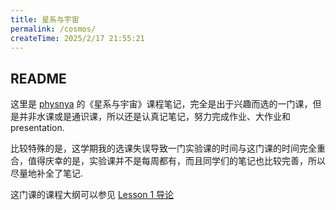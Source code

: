 ```yaml
---
title: 星系与宇宙
permalink: /cosmos/
createTime: 2025/2/17 21:55:21
---
```

## README

这里是 [physnya](/) 的《星系与宇宙》课程笔记，完全是出于兴趣而选的一门课，但是并非水课或是通识课，所以还是认真记笔记，努力完成作业、大作业和 presentation.

比较特殊的是，这学期我的选课失误导致一门实验课的时间与这门课的时间完全重合，值得庆幸的是，实验课并不是每周都有，而且同学们的笔记也比较完善，所以尽量地补全了笔记.

这门课的课程大纲可以参见 [Lesson 1 导论](/cosmos/9jmuwlyi/#课程教学大纲)